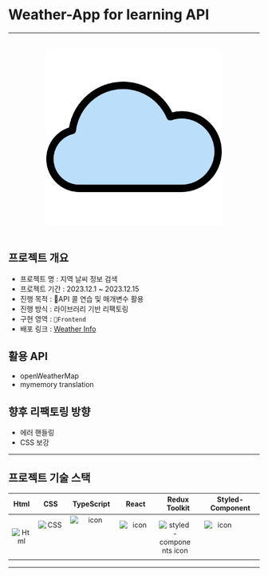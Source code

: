 # Weather-App for learning API
---

<br />

<div  align="center">
  <img width="70%" src="https://github.com/kimD0ngjun/Weather-App/blob/main/public/assets/cloud.png" alt="cloud">
</div>

<br />

## 프로젝트 개요
- 프로젝트 명 : 지역 날씨 정보 검색
- 프로젝트 기간 : 2023.12.1 ~ 2023.12.15
- 진행 목적 : API 콜 연습 및 매개변수 활용
- 진행 방식 : 라이브러리 기반 리팩토링
- 구현 영역 : `Frontend`
- 배포 링크 : <a href="https://weather-app-eta-swart-57.vercel.app/" target="_blank">Weather Info</a>

## 활용 API
- openWeatherMap
- mymemory translation

## 향후 리팩토링 방향
- 에러 핸들링
- CSS 보강
---

## 프로젝트 기술 스택
| Html | CSS | TypeScript | React | Redux Toolkit | Styled-Component |
| :---: | :---: | :---: | :---: | :---: | :---: |
| <img alt="Html" src ="https://upload.wikimedia.org/wikipedia/commons/6/61/HTML5_logo_and_wordmark.svg" width="65" height="65" /> | <div style="display: flex; align-items: flex-start;"><img src="https://user-images.githubusercontent.com/111227745/210204643-4c3d065c-59ec-481d-ac13-cea795730835.png" alt="CSS" width="50" height="65" /></div> | <div style="display: flex; align-items: flex-start;"><img src="https://techstack-generator.vercel.app/ts-icon.svg" alt="icon" width="85" height="85" /></div> | <div style="display: flex; align-items: flex-start;"><img src="https://techstack-generator.vercel.app/react-icon.svg" alt="icon" width="65" height="65" /></div> | <div style="display: flex; align-items: flex-start;"><img src="https://techstack-generator.vercel.app/redux-icon.svg" alt="styled-components icon" width="65" height="65" /></div> | <div style="display: flex; align-items: flex-start;"><img src="https://i.ibb.co/ydkG6cv/img.png" alt="icon" width="65" height="65" /></div> |

---

